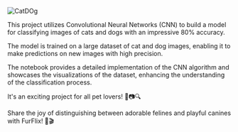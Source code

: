 ![CatDOg](https://github.com/mmuzammil196/FurFlix-Classifying-Cats-and-Dogs-with-CNN/assets/77389040/9d8ba394-6bb7-4fb9-942a-8464e4580dce)

This project utilizes Convolutional Neural Networks (CNN) to build a model for classifying images of cats and dogs with an impressive 80% accuracy. 

The model is trained on a large dataset of cat and dog images, enabling it to make predictions on new images with high precision. 

The notebook provides a detailed implementation of the CNN algorithm and showcases the visualizations of the dataset, enhancing the understanding of the classification process. 

It's an exciting project for all pet lovers! 🐾📷🔍

Share the joy of distinguishing between adorable felines and playful canines with FurFlix! 🐾🎬
